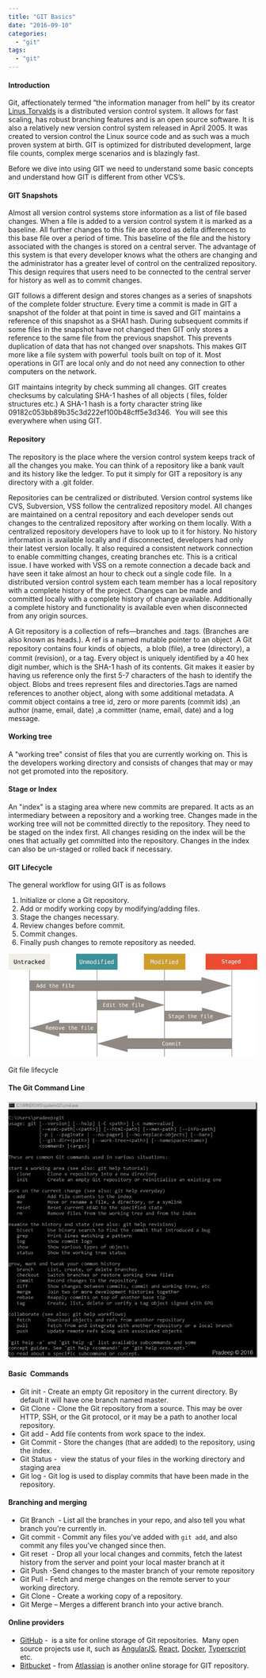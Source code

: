 ```yaml
---
title: "GIT Basics"
date: "2016-09-10"
categories: 
  - "git"
tags: 
  - "git"
---
```


#### Introduction

Git, affectionately termed “the information manager from hell” by its creator [Linus Torvalds](https://en.wikipedia.org/wiki/Linus_Torvalds) is a distributed version control system. It allows for fast scaling, has robust branching features and is an open source software. It is also a relatively new version control system released in April 2005. It was created to version control the Linux source code and as such was a much proven system at birth. GIT is optimized for distributed development, large file counts, complex merge scenarios and is blazingly fast.

Before we dive into using GIT we need to understand some basic concepts and understand how GIT is different from other VCS’s.

#### GIT Snapshots

Almost all version control systems store information as a list of file based changes. When a file is added to a version control system it is marked as a baseline. All further changes to this file are stored as delta differences to this base file over a period of time. This baseline of the file and the history associated with the changes is stored on a central server. The advantage of this system is that every developer knows what the others are changing and the administrator has a greater level of control on the centralized repository. This design requires that users need to be connected to the central server for history as well as to commit changes.

GIT follows a different design and stores changes as a series of snapshots of the complete folder structure. Every time a commit is made in GIT a snapshot of the folder at that point in time is saved and GIT maintains a reference of this snapshot as a SHA1 hash. During subsequent commits if some files in the snapshot have not changed then GIT only stores a reference to the same file from the previous snapshot. This prevents duplication of data that has not changed over snapshots. This makes GIT more like a file system with powerful  tools built on top of it. Most operations in GIT are local only and do not need any connection to other computers on the network.

GIT maintains integrity by check summing all changes. GIT creates checksums by calculating SHA-1 hashes of all objects ( files, folder structures etc.) A SHA-1 hash is a forty character string like 09182c053bb89b35c3d222ef100b48cff5e3d346.  You will see this everywhere when using GIT.

#### Repository

The repository is the place where the version control system keeps track of all the changes you make. You can think of a repository like a bank vault and its history like the ledger. To put it simply for GIT a repository is any directory with a .git folder.

Repositories can be centralized or distributed. Version control systems like CVS, Subversion, VSS follow the centralized repository model. All changes are maintained on a central repository and each developer sends out changes to the centralized repository after working on them locally. With a centralized repository developers have to look up to it for history. No history information is available locally and if disconnected, developers had only their latest version locally. It also required a consistent network connection to enable committing changes, creating branches etc. This is a critical issue. I have worked with VSS on a remote connection a decade back and have seen it take almost an hour to check out a single code file.  In a distributed version control system each team member has a local repository with a complete history of the project. Changes can be made and committed locally with a complete history of change available. Additionally a complete history and functionality is available even when disconnected from any origin sources.

A Git repository is a collection of refs—branches and .tags. (Branches are also known as heads.). A ref is a named mutable pointer to an object .A Git repository contains four kinds of objects,  a blob (ﬁle), a tree (directory), a commit (revision), or a tag. Every object is uniquely identiﬁed by a 40 hex digit number, which is the SHA-1 hash of its contents. Git makes it easier by having us reference only the first 5-7 characters of the hash to identify the object. Blobs and trees represent ﬁles and directories.Tags are named references to another object, along with some additional metadata. A commit object contains a tree id, zero or more parents (commit ids) ,an author (name, email, date) ,a committer (name, email, date) and a log message.

#### Working tree

A "working tree" consist of files that you are currently working on. This is the developers working directory and consists of changes that may or may not get promoted into the repository.

#### Stage or Index

An "index" is a staging area where new commits are prepared. It acts as an intermediary between a repository and a working tree. Changes made in the working tree will not be committed directly to the repository. They need to be staged on the index first. All changes residing on the index will be the ones that actually get committed into the repository. Changes in the index can also be un-staged or rolled back if necessary.

#### GIT Lifecycle

The general workflow for using GIT is as follows

1. Initialize or clone a Git repository.
2. Add or modify working copy by modifying/adding files.
3. Stage the changes necessary.
4. Review changes before commit.
5. Commit changes.
6. Finally push changes to remote repository as needed.

[![image](images/git-file-lifecycle.jpg "image")](http://pradeeploganathan.com/wp-content/uploads/2016/09/image-1.png)

Git file lifecycle

#### The Git Command Line

#### [![image](images/image_thumb.png "image")](http://pradeeploganathan.com/wp-content/uploads/2016/09/image.png)

#### Basic  Commands

- Git init - Create an empty Git repository in the current directory. By default it will have one branch named master.
- Git Clone - Clone the Git repository from a source. This may be over HTTP, SSH, or the Git protocol, or it may be a path to another local repository.
- Git add - Add file contents from work space to the index.
- Git Commit - Store the changes (that are added) to the repository, using the index.
- Git Status -  view the status of your files in the working directory and staging area
- Git log - Git log is used to display commits that have been made in the repository.

#### Branching and merging

- Git Branch  - List all the branches in your repo, and also tell you what branch you're currently in.
- Git commit - Commit any files you've added with `git add`, and also commit any files you've changed since then.
- Git reset  - Drop all your local changes and commits, fetch the latest history from the server and point your local master branch at it
- Git Push -Send changes to the master branch of your remote repository
- Git Pull - Fetch and merge changes on the remote server to your working directory.
- Git Clone - Create a working copy of a repository.
- Git Merge – Merges a different branch into your active branch.

#### Online providers

- [GitHub](https://github.com/) \-  is a site for online storage of Git repositories.  Many open source projects use it, such as [AngularJS](https://github.com/angular/angular.js), [React](https://github.com/facebook/react), [Docker](https://github.com/docker/docker), [Typerscript](https://github.com/Microsoft/TypeScript) etc.
- [Bitbucket](https://bitbucket.org/) \- from [Atlassian](https://www.atlassian.com/) is another online storage for GIT repository.
